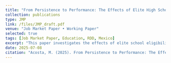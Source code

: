 ```yaml
---
title: "From Persistence to Performance: The Effects of Elite High Schools on Retaking and Testing"
collection: publications
type: JMP
link: /files/JMP_draft.pdf    
venue: "Job Market Paper • Working Paper"
selected: true
tags: [Job Market Paper, Education, RDD, Mexico]
excerpt: "This paper investigates the effects of elite school eligibility on retake probability and effort in the context of the centralized admission system in Mexico's metropolitan area, where upper secondary schools predominantly use entrance exam test scores to determine student admissions. Notably, elite high schools require an additional criterion: a middle school GPA of at least 7 out of 10. Using this policy rule, I employ regression discontinuity estimates comparing students that are eligible and ineligible to attend elite schools. I find that eligible students are more likely to retake the entrance exam and perform better. In addition, their families increase spending on private preparatory courses, and they do not show significant differences, with respect to ineligible students, in self-reported anxiety, aggression, depression, or attention indicators."
date: 2025-07-08
citation: "Acosta, M. (2025). From Persistence to Performance: The Effects of Elite High Schools on Retaking and Testing. Draft manuscript."
---
```


